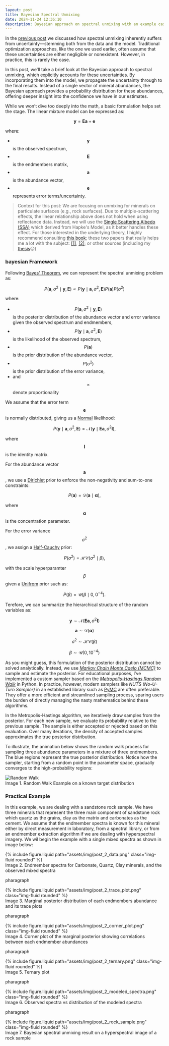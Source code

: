 ```yaml
---
layout: post
title: Bayesian Spectral Unmixing
date: 2024-11-24 12:36:10
description: Bayesian approach on spectral unmixing with an example case using hyperspectral images of sandstone drill core sample.
---
```


In the [previous post](https://nasirlukman.github.io/blog/2024/distance/) we discussed how spectral unmixing inherently suffers from uncertainty—stemming both from the data and the model. Traditional optimization approaches, like the one we used earlier, often assume that these uncertainties are either negligible or nonexistent. However, in practice, this is rarely the case.

In this post, we'll take a brief look at the Bayesian approach to spectral unmixing, which explicitly accounts for these uncertainties. By incorporating them into the model, we propagate the uncertainty through to the final results. Instead of a single vector of mineral abundances, the Bayesian approach provides a probability distribution for these abundances, offering deeper insight into the confidence we have in our estimates.

While we won’t dive too deeply into the math, a basic formulation helps set the stage. The linear mixture model can be expressed as:

$$ \mathbf{y} = \mathbf{E} \mathbf{a} + \mathbf{e} $$

where:
- $$ \mathbf{y} $$ is the observed spectrum,
- $$ \mathbf{E} $$ is the endmembers matrix,
- $$ \mathbf{a} $$ is the abundance vector,
- $$ \mathbf{e} $$ represents error terms/uncertainty.

> Context for this post: We are focusing on unmixing for minerals on particulate surfaces (e.g., rock surfaces). Due to multiple-scattering effects, the linear relationship above does not hold when using reflectance data. Instead, we will use the [Single Scattering Albedo (SSA)](https://en.wikipedia.org/wiki/Single-scattering_albedo) which derived from Hapke's Model, as it better handles these effect. For those interested in the underlying theory, I highly recommend consulting [this book](https://www.cambridge.org/core/books/theory-of-reflectance-and-emittance-spectroscopy/C266E1164D5E14DA18141F03D0E0EAB0); these two papers that really helps me a lot with the subject: [[1]](https://agupubs.onlinelibrary.wiley.com/doi/abs/10.1029/JB094iB10p13619), [[2]](https://www.researchgate.net/publication/264564339_A_Review_of_Nonlinear_Hyperspectral_Unmixing_Methods); or other sources (including my [thesis](https://www.google.com/url?sa=t&source=web&rct=j&opi=89978449&url=http://essay.utwente.nl/101556/1/Lukman_MA_ITC.pdf&ved=2ahUKEwjqlY-m8faJAxUdw6ACHRUJKj0QFnoECBkQAQ&usg=AOvVaw3Tbo1LEGrTchQ7edNZoxGt)😉)


### bayesian Framework

Following [Bayes' Theorem](https://en.wikipedia.org/wiki/Bayes%27_theorem), we can represent the spectral unmixing problem as:

$$
P(\mathbf{a}, \sigma^2 \mid \mathbf{y}, \mathbf{E}) \propto P(\mathbf{y} \mid \mathbf{a}, \sigma^2, \mathbf{E}) P(\mathbf{a}) P(\sigma^2)
$$

where:
- $$ P(\mathbf{a}, \sigma^2 \mid \mathbf{y}, \mathbf{E}) $$ is the posterior distribution of the abundance vector and error variance given the observed spectrum and endmembers,
- $$ P(\mathbf{y} \mid \mathbf{a}, \sigma^2, \mathbf{E}) $$ is the likelihood of the observed spectrum,
- $$ P(\mathbf{a}) $$ is the prior distribution of the abundance vector,
- $$ P(\sigma^2) $$ is the prior distribution of the error variance,
- and $$ \propto $$ denote proportionality

We assume that the error term $$ \mathbf{e} $$ is normally distributed, giving us a [Normal](https://distribution-explorer.github.io/continuous/normal.html) likelihood:

$$
P(\mathbf{y} \mid \mathbf{a}, \sigma^2, \mathbf{E}) = \mathcal{N}(\mathbf{y} \mid \mathbf{E}\mathbf{a}, \sigma^2\mathbf{I}),
$$

where $$ \mathbf{I} $$ is the identity matrix. 

For the abundance vector $$ \mathbf{a} $$, we use a [Dirichlet](https://distribution-explorer.github.io/multivariate_continuous/dirichlet.html) prior to enforce the non-negativity and sum-to-one constraints:

$$
P(\mathbf{a}) = \mathcal{D}(\mathbf{a} \mid \boldsymbol{\alpha}),
$$

where $$ \boldsymbol{\alpha} $$ is the concentration parameter. 

For the error variance $$ \sigma^2 $$, we assign a [Half-Cauchy](https://distribution-explorer.github.io/continuous/halfcauchy.html) prior:

$$
P(\sigma^2) = \mathcal{HC}(\sigma^2 \mid \beta),
$$

with the scale hyperparamter $$ \beta $$ given a [Unifrom](https://distribution-explorer.github.io/continuous/uniform.html) prior such as:

$$
P(\beta) = \mathcal{U}(\beta \mid 0, 0^{-4}).
$$

Terefore, we can summarize the hierarchical structure of the random variables as:

$$ 
\mathbf{y} \sim \mathcal{N}(\mathbf{E}\mathbf{a}, \sigma^2\mathbf{I}) 
$$

$$ 
\mathbf{a} \sim \mathcal{D}(\boldsymbol{\alpha}) 
$$

$$ 
\sigma^2 \sim \mathcal{HC}(\beta) 
$$

$$ 
\beta \sim \mathcal{U}(0, 10^{-4}) 
$$

As you might guess, this formulation of the posterior distribution cannot be solved analytically. Instead, we use [*Markov Chain Monte Caelo (MCMC)*](https://en.wikipedia.org/wiki/Markov_chain_Monte_Carlo) to sample and estimate the posterior. For educational purposes, I’ve implemented a custom sampler based on the [*Metropolis-Hastings Random Walk*](https://en.wikipedia.org/wiki/Metropolis%E2%80%93Hastings_algorithm) in Python. In practice, however, modern samplers like *NUTS (No-U-Turn Sampler)* in an established library such as [PyMC](https://www.pymc.io/welcome.html) are often preferable. They offer a more efficient and streamlined sampling process, sparing users the burden of directly managing the nasty mathematics behind these algorithms.

In the Metropolis-Hastings algorithm, we iteratively draw samples from the posterior. For each new sample, we evaluate its probability relative to the previous sample. The sample is either accepted or rejected based on this evaluation. Over many iterations, the density of accepted samples approximates the true posterior distribution.

To illustrate, the animation below shows the random walk process for sampling three abundance parameters in a mixture of three endmembers. The blue regions represent the true posterior distribution. Notice how the sampler, starting from a random point in the parameter space, gradually converges to the high-probability regions:

<div class="row mt-3">
    <div class="col-sm mt-3 mt-md-0">
        <img src="/assets/img/post_2_random_walk.gif" alt="Random Walk">
    </div>
</div>
<div class="caption">
    Image 1. Random Walk Example on a known target distribution
</div>



### Practical Example

In this example, we are dealing with a sandstone rock sample. We have three minerals that represent the three main component of sandstone rock which quartz as the grains, clay as the matrix and carbonates as the cement. We assume that the endmember spectra is known for this mineral either by direct measurement in laboratory, from a spectral library, or from an endmember extraction algorithm if we are dealing with hyperspectral imagery. We wil begin the example with a single mixed spectra as shown in image below:

<div class="row mt-3">
    <div class="col-sm mt-3 mt-md-0">
        {% include figure.liquid path="assets/img/post_2_data.png" class="img-fluid rounded" %}
    </div>
</div>
<div class="caption">
    Image 2. Endmember spectra for Carbonate, Quartz, Clay minerals, and the observed mixed spectra
</div>




pharagraph

<div class="row mt-3">
    <div class="col-sm mt-3 mt-md-0">
        {% include figure.liquid path="assets/img/post_2_trace_plot.png" class="img-fluid rounded" %}
    </div>
</div>
<div class="caption">
    Image 3. Marginal posterior distribution of each endmembers abundance and its trace plots
</div>


pharagraph

<div class="row mt-3">
    <div class="col-sm mt-3 mt-md-0">
        {% include figure.liquid path="assets/img/post_2_corner_plot.png" class="img-fluid rounded" %}
    </div>
</div>
<div class="caption">
    Image 4. Corner plot of the marginal posterior showing correlations between each endmember abundances
</div>

pharagraph

<div class="row mt-3">
    <div class="col-sm mt-3 mt-md-0">
        {% include figure.liquid path="assets/img/post_2_ternary.png" class="img-fluid rounded" %}
    </div>
</div>
<div class="caption">
    Image 5. Ternary plot 
</div>

pharagraph

<div class="row mt-3">
    <div class="col-sm mt-3 mt-md-0">
        {% include figure.liquid path="assets/img/post_2_modeled_spectra.png" class="img-fluid rounded" %}
    </div>
</div>
<div class="caption">
    Image 6. Observed spectra vs distribution of the modeled spectra 
</div>

pharagraph

<div class="row mt-3">
    <div class="col-sm mt-3 mt-md-0">
        {% include figure.liquid path="assets/img/post_2_rock_sample.png" class="img-fluid rounded" %}
    </div>
</div>
<div class="caption">
    Image 7. Bayesian spectral unmixing result on a hyperspectral image of a rock sample
</div>